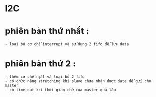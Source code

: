 # I2C
  # phiên bản thứ nhất :
    - loại bỏ cơ chế interrupt và sử dụng 2 fifo để lưu data
  # phiên bản thứ 2 :
    - thêm cơ chế ngắt và loại bỏ 2 fifo
    - có chức năng stretching khi slave chưa nhận được data để gửi cho master
    - có time_out khi thời gian chờ của master quá lâu 
    




